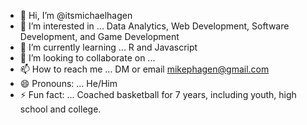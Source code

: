 - 👋 Hi, I’m @itsmichaelhagen
- 👀 I’m interested in ... Data Analytics, Web Development, Software Development, and Game Development
- 🌱 I’m currently learning ... R and Javascript
- 💞️ I’m looking to collaborate on ...
- 📫 How to reach me ... DM or email mikephagen@gmail.com
- 😄 Pronouns: ... He/Him
- ⚡ Fun fact: ... Coached basketball for 7 years, including youth, high school and college.

<!---
itsmichaelhagen/itsmichaelhagen is a ✨ special ✨ repository because its `README.md` (this file) appears on your GitHub profile.
You can click the Preview link to take a look at your changes.
--->
